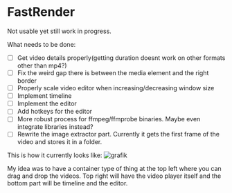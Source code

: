 # FastRender

Not usable yet still work in progress.

What needs to be done:
- [ ] Get video details properly(getting duration doesnt work on other formats other than mp4?)
- [ ] Fix the weird gap there is between the media element and the right border
- [ ] Properly scale video editor when increasing/decreasing window size
- [ ] Implement timeline
- [ ] Implement the editor
- [ ] Add hotkeys for the editor
- [ ] More robust process for ffmpeg/ffmprobe binaries. Maybe even integrate libraries instead?
- [ ] Rewrite the image extractor part. Currently it gets the first frame of the video and stores it in a folder.

This is how it currently looks like:
![grafik](https://github.com/Ati1707/FastRender/assets/152104750/473e9162-3398-480c-a64d-f3175bbdb300)


My idea was to have a container type of thing at the top left where you can drag and drop the videos.
Top right will have the video player itself and the bottom part will be timeline and the editor.
